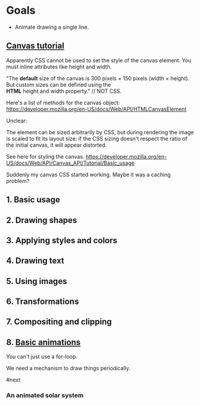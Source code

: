 # Goals

* Animate drawing a single line.

## [Canvas tutorial](https://developer.mozilla.org/en-US/docs/Web/API/Canvas_API/Tutorial)

Apparently CSS cannot be used to set the style of the canvas element. You must inline attributes like height and width.

"The **default** size of the canvas is 300 pixels × 150 pixels (width × height). But custom sizes can be defined using the **HTML** height and width property." // NOT CSS.

Here's a list of methods for the canvas object: https://developer.mozilla.org/en-US/docs/Web/API/HTMLCanvasElement

Unclear:

The element can be sized arbitrarily by CSS, but during rendering the image is scaled to fit its layout size: if the CSS sizing doesn't respect the ratio of the initial canvas, it will appear distorted.

See here for styling the canvas. https://developer.mozilla.org/en-US/docs/Web/API/Canvas_API/Tutorial/Basic_usage

Suddenly my canvas CSS started working. Maybe it was a caching problem?

## 1.	Basic usage
## 2.	Drawing shapes
## 3.	Applying styles and colors
## 4.	Drawing text
##	5.	Using images
##	6.	Transformations
##	7.	Compositing and clipping
##	8.	[Basic animations](https://developer.mozilla.org/en-US/docs/Web/API/Canvas_API/Tutorial/Basic_animations)

You can't just use a for-loop.

We need a mechanism to draw things periodically.

#next

### An animated solar system



